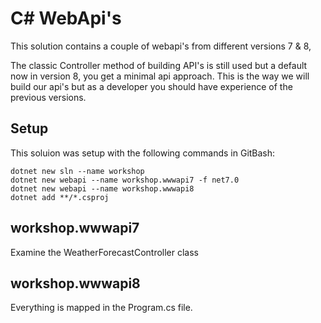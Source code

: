 # C# WebApi's

This solution contains a couple of webapi's from different versions 7 & 8,

The classic Controller method of building API's is still used but a default now in version 8, you get a minimal api approach.  This is the way we will build our api's but as a developer you should have experience of the previous versions.

## Setup

This soluion was setup with the following commands in GitBash:  
```
dotnet new sln --name workshop
dotnet new webapi --name workshop.wwwapi7 -f net7.0
dotnet new webapi --name workshop.wwwapi8 
dotnet add **/*.csproj
```

## workshop.wwwapi7

Examine the WeatherForecastController class

## workshop.wwwapi8

Everything is mapped in the Program.cs file.  